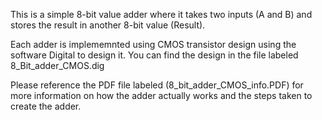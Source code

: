 This is a simple 8-bit value adder where it takes two inputs (A and B) and stores the result in another 8-bit value (Result).

Each adder is implememnted using CMOS transistor design using the software Digital to design it. 
You can find the design in the file labeled 8_Bit_adder_CMOS.dig

Please reference the PDF file labeled (8_bit_adder_CMOS_info.PDF) for more information on how the adder actually works and the steps taken to create the adder. 
